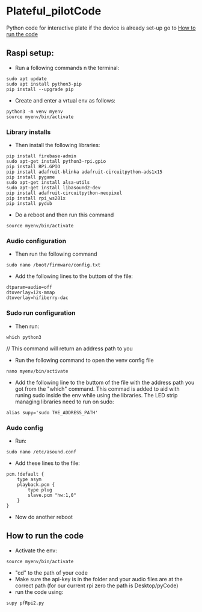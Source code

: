 # Plateful_pilotCode
Python code for interactive plate
if the device is already set-up go to [How to run the code](https://github.com/MojTabax2/Plateful_pilotCode/blob/main/README.md#how-to-run-the-code)
## Raspi setup:
- Run a following commands n the terminal:
``` shell
sudo apt update
sudo apt install python3-pip
pip install --upgrade pip
```
- Create and enter a vrtual env as follows:
``` shell
python3 -m venv myenv
source myenv/bin/activate
```


### Library installs
- Then install the following libraries:
``` shell
pip install firebase-admin
sudo apt-get install python3-rpi.gpio
pip install RPi.GPIO
pip install adafruit-blinka adafruit-circuitpython-ads1x15
pip install pygame
sudo apt-get install alsa-utils
sudo apt-get install libasound2-dev
pip install adafruit-circuitpython-neopixel
pip install rpi_ws281x
pip install pydub
```
- Do a reboot and then run this command
``` shell
source myenv/bin/activate
```


### Audio configuration
- Then run the following command
``` shell
sudo nano /boot/firmware/config.txt
```
- Add the following lines to the buttom of the file:
```
dtparam=audio=off
dtoverlay=i2s-mmap
dtoverlay=hifiberry-dac
```


### Sudo run configuration
- Then run:
``` shell
which python3
```
// This command will return an address path to you
- Run the following command to open the venv config file
``` shell
nano myenv/bin/activate
```
- Add the following line to the buttom of the file with the address path you got from the "which" command. This commad is added to aid with runing sudo inside the env while using the libraries. The LED strip managing libraries need to run on sudo:
```
alias supy='sudo THE_ADDRESS_PATH'
```


### Audo config
- Run:
``` shell
sudo nano /etc/asound.conf
```
- Add these lines to the file:
```
pcm.!default {
    type asym
    playback.pcm {
        type plug
        slave.pcm "hw:1,0"
    }
}
```
- Now do another reboot


## How to run the code
- Activate the env:
``` shell
source myenv/bin/activate
```
- "cd" to the path of your code
- Make sure the api-key is in the folder and your audio files are at the correct path (for our current rpi zero the path is Desktop/pyCode)
- run the code using:
``` shell
supy pfRpi2.py
```
